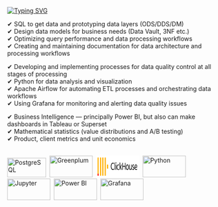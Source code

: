 [![Typing SVG](https://readme-typing-svg.demolab.com?font=Fira+Code&pause=1000&color=5F5D5D&repeat=false&width=435&height=35&lines=%F0%9F%9B%A0+Skills+%26+Used+technologies)](https://git.io/typing-svg) <br/>

✔ SQL to get data and prototyping data layers (ODS/DDS/DM) <br/>
✔ Design data models for business needs (Data Vault, 3NF etc.) <br/>
✔ Optimizing query performance and data processing workflows <br/>
✔ Creating and maintaining documentation for data architecture and processing workflows <br/>

✔ Developing and implementing processes for data quality control at all stages of processing <br/>
✔ Python for data analysis and visualization <br/> 
✔ Apache Airflow for automating ETL processes and orchestrating data workflows <br/> 
✔ Using Grafana for monitoring and alerting data quality issues <br/>

✔ Business Intelligence — principally Power BI, but also can make dashboards in Tableau or Superset <br/>
✔ Mathematical statistics (value distributions and A/B testing) <br/>
✔ Product, client metrics and unit economics <br/>

<br/>

<div>
  <img src="https://www.vectorlogo.zone/logos/postgresql/postgresql-ar21.svg" title="PostgreSQL" **alt="PostgreSQL" width="90" height="45"/>&nbsp;
  <img src="https://www.vectorlogo.zone/logos/greenplum/greenplum-ar21.svg" title="Greenplum" **alt="Greenplum" width="100" height="50"/>&nbsp;
  <img src="https://github.com/cncf/landscape/blob/master/hosted_logos/clickhouse.svg" title="ClickHouse" **alt="ClickHouse" width="100" height="50"/>&nbsp;
  <img src="https://www.vectorlogo.zone/logos/python/python-ar21.svg" title="Python" **alt="Python" width="100" height="50"/>&nbsp;
  <img src="https://www.vectorlogo.zone/logos/jupyter/jupyter-ar21.svg" title="Jupyter" **alt="Jupyter" width="100" height="50"/>&nbsp;
  <img src="https://www.vectorlogo.zone/logos/microsoft_powerbi/microsoft_powerbi-ar21.svg" title="Power BI" **alt="Power BI" width="100" height="50"/>&nbsp;
  <img src="https://www.vectorlogo.zone/logos/grafana/grafana-ar21.svg" title="Grafana" **alt="Grafana" width="100" height="50"/>&nbsp;
</div>
